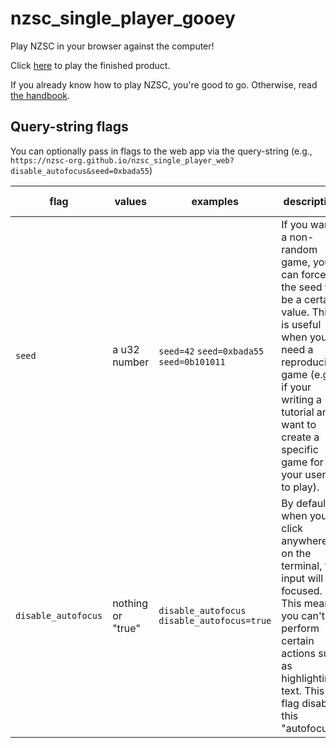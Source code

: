 # nzsc_single_player_gooey
Play NZSC in your browser against the computer!

Click [here](https://nzsc-org.github.io/nzsc_single_player_web) to play the finished product.

If you already know how to play NZSC, you're good to go. Otherwise, read [the handbook](https://nzsc-org.github.io/nzsc_handbook/book/).

## Query-string flags
You can optionally pass in flags to the web app via the query-string (e.g., `https://nzsc-org.github.io/nzsc_single_player_web?disable_autofocus&seed=0xbada55`)

| flag | values | examples | description | default behavior
| --- | --- | --- | --- | --- |
| `seed` | a u32 number | `seed=42` `seed=0xbada55` `seed=0b101011` | If you want a non-random game, you can force the seed to be a certain value. This is useful when you need a reproducible game (e.g., if your writing a tutorial and want to create a specific game for your users to play). | If you don't pass in an override seed, a random seed will be created at the start of the game. |
| `disable_autofocus` | nothing or "true" | `disable_autofocus` `disable_autofocus=true` | By default, when you click anywhere on the terminal, the input will be focused. This means you can't perform certain actions such as highlighting text. This flag disables this "autofocus". | If you don't pass in this flag, autofocus will remain enabled. |
